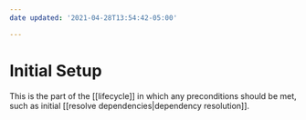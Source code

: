 ```yaml
---
date updated: '2021-04-28T13:54:42-05:00'

---
```


# Initial Setup

This is the part of the [[lifecycle]] in which any preconditions should be met, such as initial [[resolve dependencies|dependency resolution]].